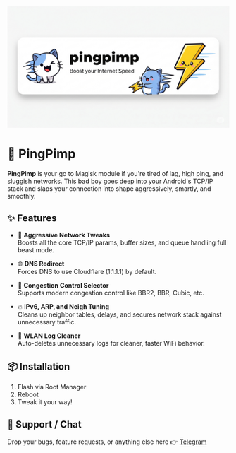 ![banner](https://raw.githubusercontent.com/fuckyoustan/PingPimp/refs/heads/main/banner.png)

# 🚀 PingPimp

**PingPimp** is your go to Magisk module if you're tired of lag, high ping, and sluggish networks. This bad boy goes deep into your Android's TCP/IP stack and slaps your connection into shape aggressively, smartly, and smoothly.

## ✨ Features

- 🔧 **Aggressive Network Tweaks**  
Boosts all the core TCP/IP params, buffer sizes, and queue handling full beast mode.

- 🌐 **DNS Redirect**  
Forces DNS to use Cloudflare (1.1.1.1) by default.

- 📡 **Congestion Control Selector**  
Supports modern congestion control like BBR2, BBR, Cubic, etc.

- 🔥 **IPv6, ARP, and Neigh Tuning**  
Cleans up neighbor tables, delays, and secures network stack against unnecessary traffic.

- 🧼 **WLAN Log Cleaner**  
Auto-deletes unnecessary logs for cleaner, faster WiFi behavior.

## 📦 Installation

1. Flash via Root Manager
2. Reboot
3. Tweak it your way!

## 💬 Support / Chat

Drop your bugs, feature requests, or anything else here 👉 [Telegram](https://t.me/fuckyoustan)
